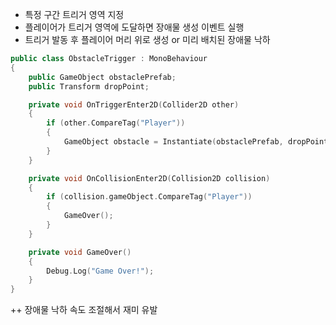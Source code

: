 - 특정 구간 트리거 영역 지정
- 플레이어가 트리거 영역에 도달하면 장애물 생성 이벤트 실행
- 트리거 발동 후 플레이어 머리 위로 생성 or 미리 배치된 장애물 낙하

```C++
public class ObstacleTrigger : MonoBehaviour
{
    public GameObject obstaclePrefab; 
    public Transform dropPoint;

    private void OnTriggerEnter2D(Collider2D other)
    {
        if (other.CompareTag("Player"))
        {
            GameObject obstacle = Instantiate(obstaclePrefab, dropPoint.position, dropPoint.rotation);
        }
    }

    private void OnCollisionEnter2D(Collision2D collision)
    {
        if (collision.gameObject.CompareTag("Player"))
        {
            GameOver();
        }
    }

    private void GameOver()
    {
        Debug.Log("Game Over!");
    }
}
```
++ 장애물 낙하 속도 조절해서 재미 유발
